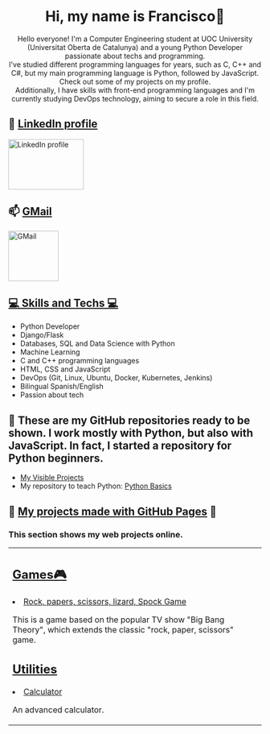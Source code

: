 <div align="center">
    <h1>Hi, my name is Francisco👋</h1>
    <p>
        Hello everyone! I'm a Computer Engineering student at UOC University (Universitat Oberta de Catalunya) and a young Python Developer passionate about techs and programming.<br>
        I've studied different programming languages for years, such as C, C++ and C#, but my main programming language is Python, followed by JavaScript. Check out some of my projects on my profile.<br>
        Additionally, I have skills with front-end programming languages and I'm currently studying DevOps technology, aiming to secure a role in this field.
    </p>
</div>

<!-- Contact Links -->
<h2>🔗 <ins>LinkedIn profile</ins></h2>
<p>
    <a href="https://www.linkedin.com/in/francisco-m-sirvent-candea-68749719b">
        <img src="https://logosmarcas.net/wp-content/uploads/2020/04/Linkedin-Logo.png" alt="LinkedIn profile" width="150" height="100">
    </a>
</p>

<h2>📫 <ins>GMail</ins></h2>
<p>
    <a href="mailto:fsirventcandea@gmail.com">
        <img src="https://th.bing.com/th/id/R.ae1fbd64a793791023ce79747500f709?rik=z%2bHyd97vQbPpFA&pid=ImgRaw&r=0" alt="GMail" width="100" height="100">
    </a>
</p>

<!-- Skills Section -->
<h2><ins>💻 Skills and Techs 💻</ins></h2>
<ul>
    <li>Python Developer</li>
    <li>Django/Flask</li>
    <li>Databases, SQL and Data Science with Python</li>
    <li>Machine Learning</li>
    <li>C and C++ programming languages</li>
    <li>HTML, CSS and JavaScript</li>
    <li>DevOps (Git, Linux, Ubuntu, Docker, Kubernetes, Jenkins)</li>
    <li>Bilingual Spanish/English</li>
    <li>Passion about tech</li>
</ul>

<!-- GitHub Repositories Section -->
<h2>👷 These are my GitHub repositories ready to be shown. I work mostly with Python, but also with JavaScript. In fact, I started a repository for Python beginners.</h2>
<ul>
    <li><a href="https://github.com/fransirvent1994/VisibleProjects">My Visible Projects</a></li>
    <li>My repository to teach Python: <a href="https://github.com/fransirvent1994/Python-Basics">Python Basics</a></li>
</ul>

<!-- GitHub Pages Projects -->
<h2>🔨 <ins>My projects made with GitHub Pages</ins> 🔨</h2>
<h3>This section shows my web projects online.</h3>

<table>
    <td width="50%">
    <h2><b><u>Games🎮</u></b></h2>
    <li><a href="https://fransirvent1994.github.io/Games/Game-LizSpock/LizSpockGame">Rock, papers, scissors, lizard, Spock Game</a></li>
    <p>This is a game based on the popular TV show "Big Bang Theory", which extends the classic "rock, paper, scissors" game.</p>

<h2><b><u>Utilities</u></b></h2>
<li><a href="https://fransirvent1994.github.io/Utilities/Calculator">Calculator</a></li>
<p>An advanced calculator.</p>
</td>
